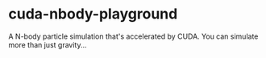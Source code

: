 # cuda-nbody-playground
A N-body particle simulation that's accelerated by CUDA. You can simulate more than just gravity...